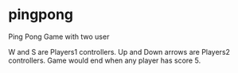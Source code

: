 # pingpong
Ping Pong Game with two user

W and S are Players1 controllers.
Up and Down arrows are Players2 controllers.
Game would end when any player has score 5.



